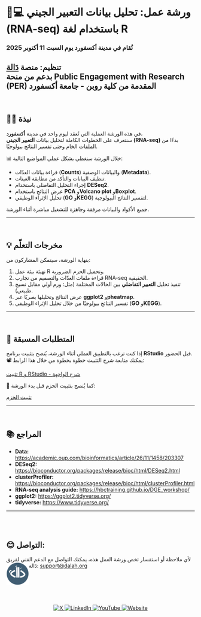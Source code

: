 # 🧬💻 ورشة عمل: تحليل بيانات التعبير الجيني (RNA-seq) باستخدام لغة R  
### تُقام في مدينة **أكسفورد** يوم **السبت 11 أكتوبر 2025**  
تنظيم: منصة [دَالة](https://www.youtube.com/@Dalah-info)  
بدعم من **منحة Public Engagement with Research (PER)** المقدمة من **كلية روبن - جامعة أكسفورد**
---
<br>

## ✍🏻 نبذة  
في هذه الورشة العملية التي تُعقد ليوم واحد في مدينة **أكسفورد**،  
سنتعرف على الخطوات الكاملة لتحليل بيانات **التعبير الجيني (RNA-seq)** بدءًا من الملفات الخام وحتى تفسير النتائج بيولوجيًا.  

📊 خلال الورشة سنغطي بشكل عملي المواضيع التالية:

- قراءة بيانات العدّات (**Counts**) والبيانات الوصفية (**Metadata**).  
- تنظيف البيانات والتأكد من مطابقة العينات.  
- إجراء التحليل التفاضلي باستخدام **DESeq2**.  
- عرض النتائج باستخدام **PCA** و**Volcano plot** و**Boxplot**.  
- تحليل الإثراء الوظيفي (**GO** و**KEGG**) لتفسير النتائج البيولوجية.  

جميع الأكواد والبيانات مرفقة وجاهزة للتشغيل مباشرة أثناء الورشة.

---
<br>

## 💡 مخرجات التعلّم  
بنهاية الورشة، سيتمكن المشاركون من:

1. تهيئة بيئة عمل R وتحميل الحزم الضرورية.  
2. قراءة ملفات العدّات والتصميم من تجارب RNA-seq الحقيقية.  
3. تنفيذ تحليل **التعبير التفاضلي** بين الحالات المختلفة (مثل: ورم أولي مقابل نسيج طبيعي).  
4. عرض النتائج وتحليلها بصريًا عبر **ggplot2** و**pheatmap**.  
5. تفسير النتائج بيولوجيًا من خلال تحليل الإثراء الوظيفي (**GO** و**KEGG**).  

---
<br>

## 🚀 المتطلبات المسبقة  

إذا كنت ترغب بالتطبيق العملي أثناء الورشة، يُنصح بتثبيت برنامج **RStudio** قبل الحضور.  
📽️ يمكنك متابعة شرح التثبيت خطوة بخطوة من خلال هذا الرابط:

[تثبيت R و RStudio - شرح الواجهة](https://www.dalah.info/%D8%AF%D8%B1%D9%88%D8%B3/%D8%B3%D9%84%D8%B3%D8%A9-%D8%AA%D8%B9%D9%84%D9%85-%D9%84%D8%BA%D8%A9-r-%D8%A7%D9%84%D8%A8%D8%B1%D9%85%D8%AC%D9%8A%D8%A9/%D8%A7%D9%84%D8%AF%D8%B1%D8%B3-%D8%A7%D9%84%D8%AB%D8%A7%D9%86%D9%8A-%D8%AA%D8%AB%D8%A8%D9%8A%D8%AA-r-%D9%88-r-studio-%D8%B4%D8%B1%D8%AD-%D9%88%D8%A7%D8%AC%D9%87%D8%A9-rstudio)

🔧 كما يُنصح بتثبيت الحزم قبل بدء الورشة:

[تثبيت الحزم](https://github.com/Dalah-Info/Oxford-Workshop-bulk-RNA-seq-analysis-using-R/blob/main/%D9%85%D8%AA%D8%B7%D9%84%D8%A8%D8%A7%D8%AA-%D9%82%D8%A8%D9%84-%D8%A7%D9%84%D9%88%D8%B1%D8%B4%D8%A9/%D8%AA%D8%AB%D8%A8%D9%8A%D8%AA-%D8%A7%D9%84%D8%AD%D8%B2%D9%85-%D8%A7%D9%84%D9%85%D8%B7%D9%84%D9%88%D8%A8%D8%A9.r)

---
<br>

## 📚 المراجع  
- **Data:** <https://academic.oup.com/bioinformatics/article/26/11/1458/203307>
- **DESeq2:** <https://bioconductor.org/packages/release/bioc/html/DESeq2.html>  
- **clusterProfiler:** <https://bioconductor.org/packages/release/bioc/html/clusterProfiler.html>  
- **RNA-seq analysis guide:** <https://hbctraining.github.io/DGE_workshop/>  
- **ggplot2:** <https://ggplot2.tidyverse.org/>  
- **tidyverse:** <https://www.tidyverse.org/>  

---
<br><br>


  ## 😊 التواصل:
  لأي ملاحظة أو استفسار تخص ورشة العمل هذه، يمكنك التواصل مع الدعم الفني لفريق دَالة: support@dalah.org
<img src="sc/dallah_logo_circle.png" alt="logo" width="60" align="left" />

<br><br>
<br><br>
<p align="center">
  <a href="https://x.com/Dalah_Info">
    <img src="https://img.shields.io/badge/X-000000?style=flat&logo=x&logoColor=white" alt="X" />
  </a>
  <a href="https://www.linkedin.com/company/dalah/">
    <img src="https://img.shields.io/badge/LinkedIn-0A66C2?style=flat&logo=linkedin&logoColor=white" alt="LinkedIn" />
  </a>
  <a href="https://www.youtube.com/@Dalah-info">
    <img src="https://img.shields.io/badge/YouTube-FF0000?style=flat&logo=youtube&logoColor=white" alt="YouTube" />
  </a>
  <a href="https://www.dalah.info">
    <img src="https://img.shields.io/badge/Website-21759B?style=flat&logo=google-chrome&logoColor=white" alt="Website" />
  </a>
</p>
